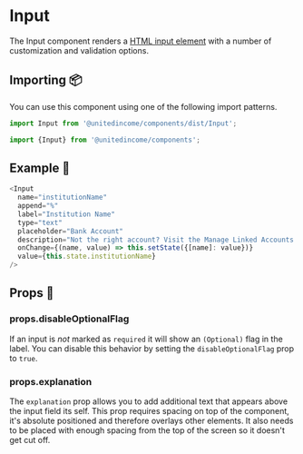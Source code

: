 # Input

The Input component renders a [HTML input element](https://developer.mozilla.org/en-US/docs/Web/API/HTMLInputElement) with a number of customization and validation options.

## Importing 📦

You can use this component using one of the following import patterns.

```javascript
import Input from '@unitedincome/components/dist/Input';
```

```javascript
import {Input} from '@unitedincome/components';
```

## Example 🚀

```javascript
<Input
  name="institutionName"
  append="%"
  label="Institution Name"
  type="text"
  placeholder="Bank Account"
  description="Not the right account? Visit the Manage Linked Accounts page."
  onChange={(name, value) => this.setState({[name]: value})}
  value={this.state.institutionName}
/>
```

## Props 🔧

### props.disableOptionalFlag

If an input is _not_ marked as `required` it will show an `(Optional)` flag in the label. You can disable this behavior by setting the `disableOptionalFlag` prop to `true`.

### props.explanation

The `explanation` prop allows you to add additional text that appears above the input field its self. This prop requires spacing on top of the component, it's absolute positioned and therefore overlays other elements. It also needs to be placed with enough spacing from the top of the screen so it doesn't get cut off.
